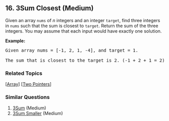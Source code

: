 <!--|This file generated by command(leetcode description); DO NOT EDIT.    |-->
<!--+----------------------------------------------------------------------+-->
<!--|@author    Openset <openset.wang@gmail.com>                           |-->
<!--|@link      https://github.com/openset                                 |-->
<!--|@home      https://github.com/openset/leetcode                        |-->
<!--+----------------------------------------------------------------------+-->

## 16. 3Sum Closest (Medium)

<p>Given an array <code>nums</code> of <em>n</em> integers and an integer <code>target</code>, find three integers in <code>nums</code>&nbsp;such that the sum is closest to&nbsp;<code>target</code>. Return the sum of the three integers. You may assume that each input would have exactly one solution.</p>

<p><strong>Example:</strong></p>

<pre>
Given array nums = [-1, 2, 1, -4], and target = 1.

The sum that is closest to the target is 2. (-1 + 2 + 1 = 2).
</pre>


### Related Topics
  [[Array](https://github.com/openset/leetcode/tree/master/tag/array/README.md)]
  [[Two Pointers](https://github.com/openset/leetcode/tree/master/tag/two-pointers/README.md)]

### Similar Questions
  1. [3Sum](https://github.com/openset/leetcode/tree/master/problems/3sum) (Medium)
  1. [3Sum Smaller](https://github.com/openset/leetcode/tree/master/problems/3sum-smaller) (Medium)
